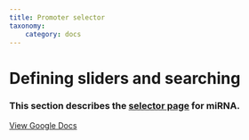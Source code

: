 ```yaml
---
title: Promoter selector
taxonomy:
    category: docs
---
```



# Defining sliders and searching 

### This section describes the [selector page](http://slidebase.binf.ku.dk/human_mirna/selector) for miRNA. 

[View Google Docs](https://docs.google.com/document/d/1K16PTABsViYJUBLQDdx7HIeqoLlRLrZKyZmziFYWNwg/edit?usp=sharing)